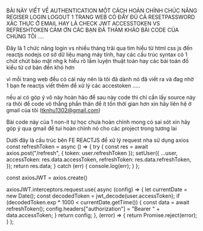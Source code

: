 BÀI NÀY VIẾT VỀ AUTHENTICATION MỘT CÁCH HOẢN CHỈNH CHÚC NĂNG REGISER LOGIN LOGOUT 1 TRANG WEB
CÓ ĐẦY ĐỦ CẢ RESETPASSWORD XÁC THỰC Ở EMAIL HAY LÀ CHECK JWT ACCESSTOKEN VS REFRESHTOKEN
CẢM ƠN CÁC BẠN ĐÃ THẢM KHẢO BÀI CODE CỦA CHÚNG TÔI .... 






Đây là 1 chức năng login vs nhiều tháng trải qua tìm hiểu từ html css js đến reactjs nodejs cơ sở dữ liệu 
mạng máy tính, hay các cấu trúc syntax có 1 chút chút bảo mật nhg k hiểu rõ lắm 
luyện thuật toán hay các bài toán đố kiểu từ cơ bản đến khó hơn 

vì mỗi trang web đều có cái này nên là tôi đã dành nó đã viết ra và đag nhờ 1 bạn fe reactjs viết thêm để xử lý các accestoken .....

nếu ai có góp ý vô này hoàn hảo để sau này code thì chỉ cần lấy source này ra thôi để code vô thẳng phần thân để ít tốn thời gian hơn xin hãy liên hệ ở gmail của tôi (tknhu1302@gmail.com)


Bài code này của 1 non-it tự học chưa hoàn chỉnh mong có sai sót xin hãy góp ý qua gmail để tui hoàn chỉnh nó cho các project trong tương lai


Dưới đây là cấu trúc bên FE REACTJS để xử lý request nha sử dụng axios
 const refreshToken = async () => {
    try {
      const res = await axios.post("/refresh", { token: user.refreshToken });
      setUser({
        ...user,
        accessToken: res.data.accessToken,
        refreshToken: res.data.refreshToken,
      });
      return res.data;
    } catch (err) {
      console.log(err);
    }
  };

  const axiosJWT = axios.create()

  axiosJWT.interceptors.request.use(
    async (config) => {
      let currentDate = new Date();
      const decodedToken = jwt_decode(user.accessToken);
      if (decodedToken.exp * 1000 < currentDate.getTime()) {
        const data = await refreshToken();
        config.headers["authorization"] = "Bearer " + data.accessToken;
      }
      return config;
    },
    (error) => {
      return Promise.reject(error);
    }
  );











